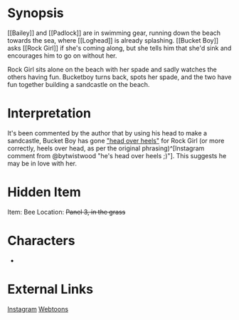 # Synopsis
[[Bailey]] and [[Padlock]] are in swimming gear, running down the beach towards the sea, where [[Loghead]] is already splashing. [[Bucket Boy]] asks [[Rock Girl]] if she's coming along, but she tells him that she'd sink and encourages him to go on without her.

Rock Girl sits alone on the beach with her spade and sadly watches the others having fun. Bucketboy turns back, spots her spade, and the two have fun together building a sandcastle on the beach.

# Interpretation
It's been commented by the author that by using his head to make a sandcastle, Bucket Boy has gone ["head over heels"](https://en.wiktionary.org/wiki/head_over_heels) for Rock Girl (or more correctly, heels over head, as per the original phrasing)^[Instagram comment from @bytwistwood "he's head over heels ;)"]. This suggests he may be in love with her.

# Hidden Item
Item: Bee
Location: ~~Panel 3, in the grass~~

# Characters
* 

# External Links
[Instagram](https://www.instagram.com/p/B3P9DT3jqal/)
[Webtoons]()
